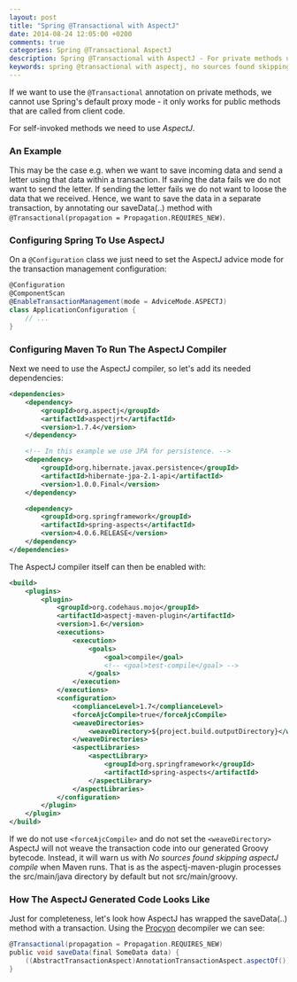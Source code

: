 ```yaml
---
layout: post
title: "Spring @Transactional with AspectJ"
date: 2014-08-24 12:05:00 +0200
comments: true
categories: Spring @Transactional AspectJ
description: Spring @Transactional with AspectJ - For private methods use @EnableTransactionManagement(mode = AdviceMode.ASPECTJ) and aspectj-maven-plugin.   
keywords: spring @transactional with aspectj, no sources found skipping aspectj compile, aspectj-maven-plugin, @transactional, aspectj
---
```


If we want to use the `@Transactional` annotation on private methods, we cannot use Spring's default proxy mode -
it only works for public methods that are called from client code.

For self-invoked methods we need to use _AspectJ_.
<!--more-->
### An Example
This may be the case e.g. when we want to save incoming data and send a letter using that data within a transaction.
If saving the data fails we do not want to send the letter.
If sending the letter fails we do not want to loose the data that we received.
Hence, we want to save the data in a separate transaction, by annotating our saveData(..) method with
`@Transactional(propagation = Propagation.REQUIRES_NEW)`.

### Configuring Spring To Use AspectJ
On a `@Configuration` class we just need to set the AspectJ advice mode for the transaction management configuration:
``` groovy
@Configuration
@ComponentScan
@EnableTransactionManagement(mode = AdviceMode.ASPECTJ)
class ApplicationConfiguration {
    // ...
}
```

### Configuring Maven To Run The AspectJ Compiler
Next we need to use the AspectJ compiler, so let's add its needed dependencies:
``` xml
<dependencies>
    <dependency>
        <groupId>org.aspectj</groupId>
        <artifactId>aspectjrt</artifactId>
        <version>1.7.4</version>
    </dependency>

    <!-- In this example we use JPA for persistence. -->
    <dependency>
        <groupId>org.hibernate.javax.persistence</groupId>
        <artifactId>hibernate-jpa-2.1-api</artifactId>
        <version>1.0.0.Final</version>
    </dependency>

    <dependency>
        <groupId>org.springframework</groupId>
        <artifactId>spring-aspects</artifactId>
        <version>4.0.6.RELEASE</version>
    </dependency>
</dependencies>
```

The AspectJ compiler itself can then be enabled with:
``` xml
<build>
    <plugins>
        <plugin>
            <groupId>org.codehaus.mojo</groupId>
            <artifactId>aspectj-maven-plugin</artifactId>
            <version>1.6</version>
            <executions>
                <execution>
                    <goals>
                        <goal>compile</goal>
                        <!-- <goal>test-compile</goal> -->
                    </goals>
                </execution>
            </executions>
            <configuration>
                <complianceLevel>1.7</complianceLevel>
                <forceAjcCompile>true</forceAjcCompile>
                <weaveDirectories>
                    <weaveDirectory>${project.build.outputDirectory}</weaveDirectory>
                </weaveDirectories>
                <aspectLibraries>
                    <aspectLibrary>
                        <groupId>org.springframework</groupId>
                        <artifactId>spring-aspects</artifactId>
                    </aspectLibrary>
                </aspectLibraries>
            </configuration>
        </plugin>
    </plugin>
</build>
```
If we do not use `<forceAjcCompile>` and do not set the `<weaveDirectory>` AspectJ will not weave the transaction code into
our generated Groovy bytecode. Instead, it will warn us with _No sources found skipping aspectJ compile_ when Maven runs.
That is as the aspectj-maven-plugin processes the src/main/java directory by default but not src/main/groovy.

### How The AspectJ Generated Code Looks Like
Just for completeness, let's look how AspectJ has wrapped the saveData(..) method with a transaction. Using the
[Procyon](https://bitbucket.org/mstrobel/procyon/wiki/Java%20Decompiler) decompiler we can see:
``` groovy
@Transactional(propagation = Propagation.REQUIRES_NEW)
public void saveData(final SomeData data) {
    ((AbstractTransactionAspect)AnnotationTransactionAspect.aspectOf()).ajc$around$org_springframework_transaction_aspectj_AbstractTransactionAspect$1$2a73e96c((Object)this, (AroundClosure)new DataService$AjcClosure3(new Object[] { this, data }), DataService.ajc$tjp_1);
}
```
